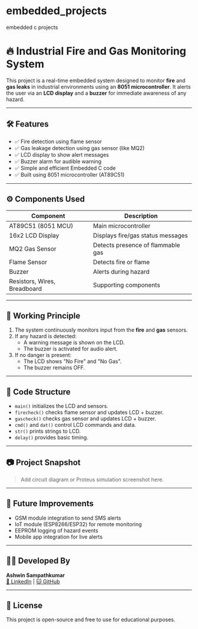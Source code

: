 # embedded_projects
embedded c projects 
# 🔥 Industrial Fire and Gas Monitoring System

This project is a real-time embedded system designed to monitor **fire** and **gas leaks** in industrial environments using an **8051 microcontroller**. It alerts the user via an **LCD display** and a **buzzer** for immediate awareness of any hazard.

---

## 🛠️ Features

- ✅ Fire detection using flame sensor
- ✅ Gas leakage detection using gas sensor (like MQ2)
- ✅ LCD display to show alert messages
- ✅ Buzzer alarm for audible warning
- ✅ Simple and efficient Embedded C code
- ✅ Built using 8051 microcontroller (AT89C51)

---

## ⚙️ Components Used

| Component               | Description                              |
|------------------------|------------------------------------------|
| AT89C51 (8051 MCU)     | Main microcontroller                     |
| 16x2 LCD Display       | Displays fire/gas status messages        |
| MQ2 Gas Sensor         | Detects presence of flammable gas        |
| Flame Sensor           | Detects fire or flame                    |
| Buzzer                 | Alerts during hazard                     |
| Resistors, Wires, Breadboard | Supporting components               |

---

## 📐 Working Principle

1. The system continuously monitors input from the **fire** and **gas** sensors.
2. If any hazard is detected:
   - A warning message is shown on the LCD.
   - The buzzer is activated for audio alert.
3. If no danger is present:
   - The LCD shows "No Fire" and "No Gas".
   - The buzzer remains OFF.

---

## 📂 Code Structure

- `main()` initializes the LCD and sensors.
- `firecheck()` checks flame sensor and updates LCD + buzzer.
- `gascheck()` checks gas sensor and updates LCD + buzzer.
- `cmd()` and `dat()` control LCD commands and data.
- `str()` prints strings to LCD.
- `delay()` provides basic timing.

---

## 📷 Project Snapshot

> Add circuit diagram or Proteus simulation screenshot here.

---

## 🔧 Future Improvements

- GSM module integration to send SMS alerts
- IoT module (ESP8266/ESP32) for remote monitoring
- EEPROM logging of hazard events
- Mobile app integration for live alerts

---

## 🧑‍💻 Developed By

**Ashwin Sampathkumar**  
[🔗 LinkedIn](https://www.linkedin.com/in/ashwin-sampathkumar/) | [🐱 GitHub](https://github.com/Ashwin540)

---

## 📄 License

This project is open-source and free to use for educational purposes.
